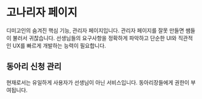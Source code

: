 # 고나리자 페이지

디미고인의 숨겨진 핵심 기능, 관리자 페이지입니다. 관리자 페이지를 잘못 만들면 쌤들이 불러서 귀찮습니다. 선생님들의 요구사항을 정확하게 파악하고 단순한 UI와 직관적인 UX를 빠르게 개발하는 능력이 필요합니다.

## 동아리 신청 관리

현재로서는 유일하게 사용자가 선생님이 아닌 서비스입니다. 동아리장들에게 권한이 부여됩니다.



